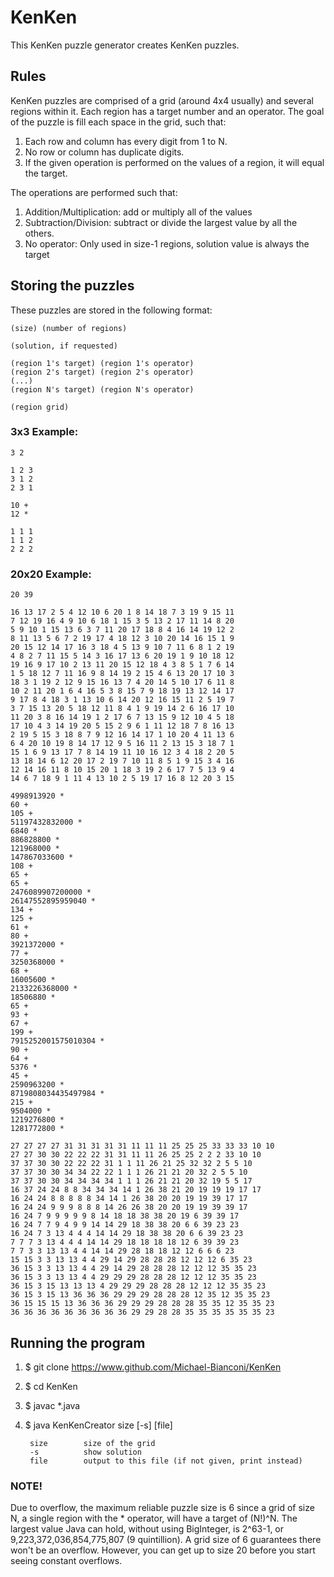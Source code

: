 # KenKen

This KenKen puzzle generator creates KenKen puzzles.

## Rules
KenKen puzzles are comprised of a grid (around 4x4 usually) and several regions
within it. Each region has a target number and an operator. The goal of the
puzzle is fill each space in the grid, such that:

1. Each row and column has every digit from 1 to N.
2. No row or column has duplicate digits.
3. If the given operation is performed on the values of a region, it will equal
   the target.

The operations are performed such that:

1. Addition/Multiplication: add or multiply all of the values
2. Subtraction/Division: subtract or divide the largest value by all the others.
3. No operator: Only used in size-1 regions, solution value is always the target


## Storing the puzzles
These puzzles are stored in the following format:

    (size) (number of regions)

    (solution, if requested)

    (region 1's target) (region 1's operator)
    (region 2's target) (region 2's operator)
    (...)
    (region N's target) (region N's operator)

    (region grid)

### 3x3 Example:

    3 2

    1 2 3
    3 1 2
    2 3 1

    10 +
    12 *

    1 1 1
    1 1 2
    2 2 2

### 20x20 Example:

    20 39

    16 13 17 2 5 4 12 10 6 20 1 8 14 18 7 3 19 9 15 11 
    7 12 19 16 4 9 10 6 18 1 15 3 5 13 2 17 11 14 8 20 
    5 9 10 1 15 13 6 3 7 11 20 17 18 8 4 16 14 19 12 2 
    8 11 13 5 6 7 2 19 17 4 18 12 3 10 20 14 16 15 1 9 
    20 15 12 14 17 16 3 18 4 5 13 9 10 7 11 6 8 1 2 19 
    4 8 2 7 11 15 5 14 3 16 17 13 6 20 19 1 9 10 18 12 
    19 16 9 17 10 2 13 11 20 15 12 18 4 3 8 5 1 7 6 14 
    1 5 18 12 7 11 16 9 8 14 19 2 15 4 6 13 20 17 10 3 
    18 3 1 19 2 12 9 15 16 13 7 4 20 14 5 10 17 6 11 8 
    10 2 11 20 1 6 4 16 5 3 8 15 7 9 18 19 13 12 14 17 
    9 17 8 4 18 3 1 13 10 6 14 20 12 16 15 11 2 5 19 7 
    3 7 15 13 20 5 18 12 11 8 4 1 9 19 14 2 6 16 17 10 
    11 20 3 8 16 14 19 1 2 17 6 7 13 15 9 12 10 4 5 18 
    17 10 4 3 14 19 20 5 15 2 9 6 1 11 12 18 7 8 16 13 
    2 19 5 15 3 18 8 7 9 12 16 14 17 1 10 20 4 11 13 6 
    6 4 20 10 19 8 14 17 12 9 5 16 11 2 13 15 3 18 7 1 
    15 1 6 9 13 17 7 8 14 19 11 10 16 12 3 4 18 2 20 5 
    13 18 14 6 12 20 17 2 19 7 10 11 8 5 1 9 15 3 4 16 
    12 14 16 11 8 10 15 20 1 18 3 19 2 6 17 7 5 13 9 4 
    14 6 7 18 9 1 11 4 13 10 2 5 19 17 16 8 12 20 3 15 

    4998913920 *
    60 +
    105 +
    51197432832000 *
    6840 *
    886828800 *
    121968000 *
    147867033600 *
    108 +
    65 +
    65 +
    2476089907200000 *
    26147552895959040 *
    134 +
    125 +
    61 +
    80 +
    3921372000 *
    77 +
    3250368000 *
    68 +
    16005600 *
    2133226368000 *
    18506880 *
    65 +
    93 +
    67 +
    199 +
    7915252001575010304 *
    90 +
    64 +
    5376 *
    45 +
    2590963200 *
    8719808034435497984 *
    215 +
    9504000 *
    1219276800 *
    1281772800 *

    27 27 27 27 31 31 31 31 31 11 11 11 25 25 25 33 33 33 10 10 
    27 27 30 30 22 22 22 31 31 11 11 26 25 25 2 2 2 33 10 10 
    37 37 30 30 22 22 22 31 1 1 11 26 21 25 32 32 2 5 5 10 
    37 37 30 30 34 34 22 22 1 1 1 26 21 21 20 32 2 5 5 10 
    37 37 30 30 34 34 34 34 1 1 1 26 21 21 20 32 19 5 5 17 
    16 37 24 24 8 8 34 34 34 14 1 26 38 21 20 19 19 19 17 17 
    16 24 24 8 8 8 8 8 34 14 1 26 38 20 20 19 19 39 17 17 
    16 24 24 9 9 9 8 8 8 14 26 26 38 20 20 19 19 39 39 17 
    16 24 7 9 9 9 9 9 8 14 18 18 38 38 20 19 6 39 39 17 
    16 24 7 7 9 4 9 9 14 14 29 18 38 38 20 6 6 39 23 23 
    16 24 7 3 13 4 4 4 14 14 29 18 38 38 20 6 6 39 23 23 
    7 7 7 3 13 4 4 4 14 14 29 18 18 18 18 12 6 39 39 23 
    7 7 3 3 13 13 4 4 14 14 29 28 18 18 12 12 6 6 6 23 
    15 15 3 3 13 13 4 4 29 14 29 28 28 28 12 12 12 6 35 23 
    36 15 3 3 13 13 4 4 29 14 29 28 28 28 12 12 12 35 35 23 
    36 15 3 3 13 13 4 4 29 29 29 28 28 28 12 12 12 35 35 23 
    36 15 3 15 13 13 13 4 29 29 29 28 28 28 12 12 12 35 35 23 
    36 15 3 15 13 36 36 36 29 29 29 28 28 28 12 35 12 35 35 23 
    36 15 15 15 13 36 36 36 29 29 29 28 28 28 35 35 12 35 35 23 
    36 36 36 36 36 36 36 36 36 29 29 28 28 35 35 35 35 35 35 23 

## Running the program
1. $ git clone https://www.github.com/Michael-Bianconi/KenKen
2. $ cd KenKen
3. $ javac *.java
4. $ java KenKenCreator size [-s] [file]

        size        size of the grid
        -s          show solution
        file        output to this file (if not given, print instead)

### NOTE!

Due to overflow, the maximum reliable puzzle size is 6 since a grid of size N,
a single region with the * operator, will have a target of (N!)^N. The largest
value Java can hold, without using BigInteger, is 2^63-1, or
9,223,372,036,854,775,807 (9 quintillion). A grid size of 6 guarantees there
won't be an overflow. However, you can get up to size 20 before you start
seeing constant overflows.
